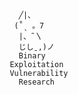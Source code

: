 
               ╱|、
              (˚ˎ 。7  
               |、˜〵          
               じしˍ,)ノ 
               Binary
             Exploitation
             Vulnerability
               Research
